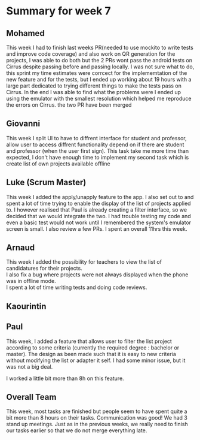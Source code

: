 # Summary for week 7

## Mohamed
This week I had to finish last weeks PR(needed to use mockito to write tests and improve code coverage) and also work on QR generation for the projects, I was able to do both but the 2 PRs wont pass the android tests on Cirrus despite passing before and passing locally. I was not sure what to do, this sprint my time estimates were corrcect for the implememtation of the new feature and for the tests, but I ended up working about 19 hours with a large part dedicated to trying different things to make the tests pass on Cirrus. In the end I was able to find what the problems were I ended up using the emulator with the smallest resolution which helped me reproduce the errors on Cirrus. the two PR have been merged

## Giovanni
This week I split UI to have to diffrent interface for student and professor, allow user to access diffrent functionality depend on if there are student and professor (when the user first sign). This task take me more time than expected, I don't have enough time to implement my second task which is create list of own projects available offline

## Luke (Scrum Master)
This week I added the apply/unapply feature to the app. I also set out to and spent a lot of time trying to enable the display of the list of projects applied to. I however realised that Paul is already creating a filter interface, so we decided that we would integrate the two. I had trouble testing my code and even a basic test would not work until I remembered the system's emulator screen is small. I also review a few PRs. I spent an overall 11hrs this week.


## Arnaud 
This week I added the possibility for teachers to view the list of candidatures for their projects.  
I also fix a bug where projects were not always displayed when the phone was in offline mode.  
I spent a lot of time writing tests and doing code reviews.  

## Kaourintin 


## Paul
This week, I added a feature that allows user to filter the list project according to some criteria (currently the required degree : bachelor or master). The design as been made such that it is easy to new criteria without modifying the list or adapter it self.
I had some minor issue, but it was not a big deal.

I worked a little bit more than 8h on this feature.


## Overall Team
This week, most tasks are finished but people seem to have spent quite a bit more than 8 hours on their tasks. Communication was good! We had 3 stand up meetings. Just as in the previous weeks, we really need to finish our tasks earlier so that we do not merge everything late.
